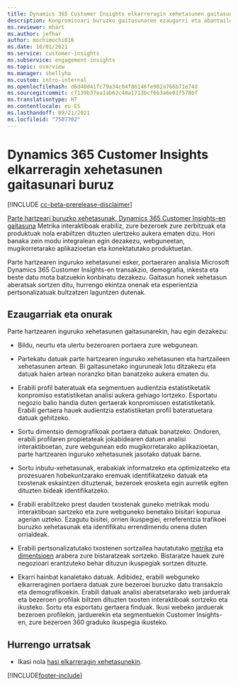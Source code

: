 ```yaml
---
title: Dynamics 365 Customer Insights elkarreragin xehetasunen gaitasunari buruz
description: Konpromisoari buruzko gaitasunaren ezaugarri eta abantailen sarrera.
ms.reviewer: mhart
ms.author: jefhar
author: mochimochi016
ms.date: 10/01/2021
ms.service: customer-insights
ms.subservice: engagement-insights
ms.topic: overview
ms.manager: shellyha
ms.custom: intro-internal
ms.openlocfilehash: d6d40d41fc79a34c04f86146fe902a766b71e74d
ms.sourcegitcommit: cf139b37ea1ab62c48a1713bcf6b3a6e01f578bf
ms.translationtype: HT
ms.contentlocale: eu-ES
ms.lasthandoff: 09/21/2021
ms.locfileid: "7507702"
---
```

# <a name="about-dynamics-365-customer-insights-engagement-insights-capability"></a>Dynamics 365 Customer Insights elkarreragin xehetasunen gaitasunari buruz 

[!INCLUDE [cc-beta-prerelease-disclaimer](includes/cc-beta-prerelease-disclaimer.md)]

[Parte hartzeari buruzko xehetasunak, Dynamics 365 Customer Insights-en gaitasuna](https://dynamics.microsoft.com/ai/customer-insights/engagement-insights-capability/) Metrika interaktiboak erabiliz, zure bezeroek zure zerbitzuak eta produktuak nola erabiltzen dituzten ulertzeko aukera ematen dizu. Hori banaka zein modu integralean egin dezakezu, webguneetan, mugikorretarako aplikazioetan eta konektatutako produktuetan.

Parte hartzearen inguruko xehetasunei esker, portaeraren analisia Microsoft Dynamics 365 Customer Insights-en transakzio, demografia, inkesta eta beste datu mota batzuekin konbinatu dezakezu. Gaitasun honek xehetasun aberatsak sortzen ditu, hurrengo ekintza onenak eta esperientzia pertsonalizatuak bultzatzen laguntzen dutenak.

## <a name="features-and-benefits"></a>Ezaugarriak eta onurak

Parte hartzearen inguruko xehetasunen gaitasunarekin, hau egin dezakezu:

- Bildu, neurtu eta ulertu bezeroaren portaera zure webgunean.

- Partekatu datuak parte hartzearen inguruko xehetasunen eta hartzaileen xehetasunen artean. Bi gaitasunetako inguruneak lotu ditzakezu eta datuak haien artean noranzko bitan banatzeko aukera ematen du.

- Erabili profil bateratuak eta segmentuen audientzia estatistiketatik konpromiso estatistiketan analisi aukera gehiago lortzeko. Esportatu negozio balio handia duten gertaerak konpromisoen estatistiketatik. Erabili gertaera hauek audientzia estatistiketan profil bateratuetara datuak gehitzeko.

- Sortu dimentsio demografikoak portaera datuak banatzeko. Ondoren, erabili profilaren propietateak jokabidearen datuen analisi interaktiboetan, zure webgunean edo mugikorretarako aplikazioetan, parte hartzearen inguruko xehetasunek jasotako datuak barne.

- Sortu inbutu-xehetasunak, erabakiak informatzeko eta optimizatzeko eta prozesuaren hobekuntzarako eremuak identifikatzeko datuak eta txostenak eskaintzen dituztenak, bezeroek erosketa egin aurretik egiten dituzten bideak identifikatzeko. 

-  Erabili erabiltzeko prest dauden txostenak guneko metrikak modu interaktiboan sartzeko eta zure webguneko benetako bisitari kopurua agerian uzteko. Ezagutu bisitei, orrien ikuspegiei, erreferentzia trafikoei buruzko xehetasunak eta identifikatu errendimendu onena duten orrialdeak.

- Erabili pertsonalizatutako txostenen sortzailea hautatutako [metrika](glossary.md) eta [dimentsioen](glossary.md) arabera zure bistaratzeak sortzeko. Bistaratze hauek zure negozioari erantzuteko behar dituzun ikuspegiak sortzen dituzte.

- Ekarri hainbat kanaletako datuak. Adibidez, erabili webguneko elkarreraginen portaera datuak zure bezeroei buruzko datu transakzio eta demografikoekin. Erabili datuak analisi aberatsetarako web jarduerak eta bezeroen profilak biltzen dituzten txosten interaktiboak sortzeko eta ikusteko. Sortu eta esportatu gertaera finduak. Ikusi webeko jarduerak bezeroen profilekin, jarduerekin eta segmentuekin Customer Insights-en, zure bezeroen 360 graduko ikuspegia ikusteko.

## <a name="next-steps"></a>Hurrengo urratsak

- Ikasi nola [hasi elkarreragin xehetasunekin](get-started.md).


[!INCLUDE[footer-include](../includes/footer-banner.md)]
